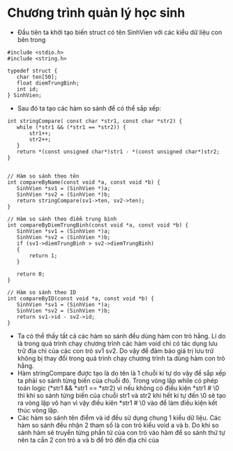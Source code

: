 # Chương trình quản lý học sinh 
- Đầu tiên ta khởi tạo biến struct có tên SinhVien với các kiểu dữ liệu con bên trong
```
#include <stdio.h>
#include <string.h>

typedef struct {
   char ten[50];
   float diemTrungBinh;
   int id;
} SinhVien;
```
- Sau đó ta tạo các hàm so sánh để có thể sắp xếp:
```
int stringCompare( const char *str1, const char *str2) {
   while (*str1 && (*str1 == *str2)) {
       str1++;
       str2++;
   }
   return *(const unsigned char*)str1 - *(const unsigned char*)str2;
}


// Hàm so sánh theo tên
int compareByName(const void *a, const void *b) {
   SinhVien *sv1 = (SinhVien *)a;
   SinhVien *sv2 = (SinhVien *)b;
   return stringCompare(sv1->ten, sv2->ten);
}

// Hàm so sánh theo điểm trung bình
int compareByDiemTrungBinh(const void *a, const void *b) {
   SinhVien *sv1 = (SinhVien *)a;
   SinhVien *sv2 = (SinhVien *)b;
   if (sv1->diemTrungBinh > sv2->diemTrungBinh)
   {
       return 1;
   }
  
   return 0;
}

// Hàm so sánh theo ID
int compareByID(const void *a, const void *b) {
   SinhVien *sv1 = (SinhVien *)a;
   SinhVien *sv2 = (SinhVien *)b;
   return sv1->id - sv2->id;
}
```
- Ta có thể thấy tất cả các hàm so sánh đều dùng hàm con trỏ hằng. Lí do là trong quá trình chạy chương trình các hàm void chỉ có tác dụng lưu trữ địa chỉ của các con trỏ sv1 sv2. Do vậy để đảm bảo giá trị lưu trữ không bị thay đổi trong quá trình chạy chương trình ta dùng hàm con trỏ hằng.
- Hàm stringCompare được tạo là do tên là 1 chuỗi kí tự do vậy để sắp xếp ta phải so sánh từng biến của chuỗi đó. Trong vòng lặp while có phép toán logic (*str1 && *str1 == *str2) vì nếu không có điều kiện *str1 # \0 thì khi so sánh từng biến của chuỗi str1 và str2 khi hết kí tự đến \0 sẽ tạo ra vòng lặp vô hạn vì vậy điều kiên *str1 # \0 vào để làm điều kiện kết thúc vòng lặp.
- Các hàm so sánh tên điểm và id đều sử dụng chung 1 kiểu dữ liệu. Các hàm so sánh đều nhận 2 tham số là con trỏ kiểu void a và b. Do khi so sánh hàm sẽ truyền từng phần tử của con trỏ vào hàm để so sánh thứ tự nên ta cần 2 con trỏ a và b để trỏ đến địa chỉ của 
